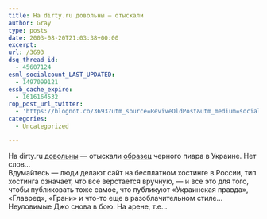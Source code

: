 ```yaml
---
title: На dirty.ru довольны — отыскали
author: Gray
type: posts
date: 2003-08-20T21:03:38+00:00
excerpt:
url: /3693
dsq_thread_id:
  - 45607124
esml_socialcount_LAST_UPDATED:
  - 1497099121
essb_cache_expire:
  - 1616164532
rop_post_url_twitter:
  - 'https://blognot.co/3693?utm_source=ReviveOldPost&utm_medium=social&utm_campaign=ReviveOldPost'
categories:
  - Uncategorized

---
```








На dirty.ru <a href="http://dirty.ru/comments/10254" target="_blank">довольны</a> &#8212; отыскали <a href="http://aznews.narod.ru/" target="_blank">образец</a> черного пиара в Украине. Нет слов&#8230;  
Вдумайтесь &#8212; люди делают сайт на бесплатном хостинге в России, тип хостинга означает, что все верстается вручную, &#8212; и все это для того, чтобы публиковать тоже самое, что публикуют &#171;Украинская правда&#187;, &#171;Главред&#187;, &#171;Грани&#187; и что-то еще в разоблачительном стиле&#8230;  
Неуловимые Джо снова в бою. На арене, т.е&#8230;